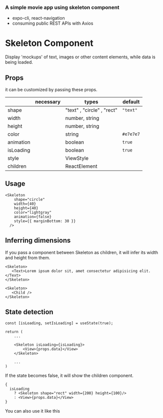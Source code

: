 ### A simple movie app using skeleton component

- expo-cli, react-navigation
- consuming public REST APIs with Axios

# Skeleton Component

Display 'mockups' of text, images or other content elements, while data is being loaded.

## Props

it can be customized by passing these props.

|           | necessary | types                      | default   |
| --------- | --------- | -------------------------- | --------- |
| shape     |           | "text" , "circle" , "rect" | `"text"`  |
| width     |           | number, string             |           |
| height    |           | number, string             |           |
| color     |           | string                     | `#e7e7e7` |
| animation |           | boolean                    | `true`    |
| isLoading |           | boolean                    | `true`    |
| style     |           | ViewStyle                  |           |
| children  |           | ReactElement               |           |

## Usage

```
<Skeleton
    shape="circle"
    width={40}
    height={40}
    color="lightgray"
    animation={false}
    style={{ marginBottom: 30 }}
  />
```

## Inferring dimensions

If you pass a component between Skeleton as children, it will infer its width and height from them.

```
<Skeleton>
   <Text>Lorem ipsum dolor sit, amet consectetur adipisicing elit.</Text>
</Skeleton>
```

```
<Skeleton>
   <Child />
</Skeleton>
```

## State detection

```
const [isLoading, setIsLoading] = useState(true);

return (
    ...

    <Skeleton isLoading={isLoading}>
        <View>{props.data}</View>
    </Skeleton>

    ...
)

```

If the state becomes false, it will show the children component.

```
{
  isLoading
    ? <Skeleton shape="rect" width={200} height={100}/>
    : <View>{props.data}</View>
}
```

You can also use it like this
